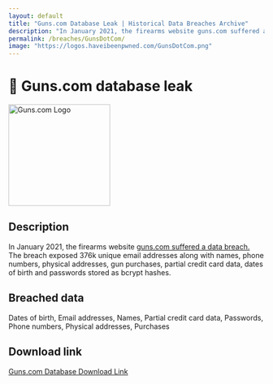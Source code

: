 ```yaml
---
layout: default
title: "Guns.com Database Leak | Historical Data Breaches Archive"
description: "In January 2021, the firearms website guns.com suffered a data breach."
permalink: /breaches/GunsDotCom/
image: "https://logos.haveibeenpwned.com/GunsDotCom.png"
---
```


# 🔫 Guns.com database leak

<img src="https://logos.haveibeenpwned.com/GunsDotCom.png" alt="Guns.com Logo" width="200" height="200">

## Description
In January 2021, the firearms website <a href="https://www.databreachtoday.com/delivery-hero-confirms-foodora-data-breach-a-14435" target="_blank" rel="noopener">guns.com suffered a data breach.</a> The breach exposed 376k unique email addresses along with names, phone numbers, physical addresses, gun purchases, partial credit card data, dates of birth and passwords stored as bcrypt hashes.

## Breached data

Dates of birth, Email addresses, Names, Partial credit card data, Passwords, Phone numbers, Physical addresses, Purchases

## Download link

[Guns.com Database Download Link](https://buzzheavier.com/bfu95pzume2l)
